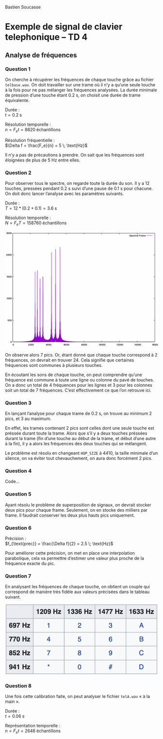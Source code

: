 Bastien Soucasse

# Exemple de signal de clavier telephonique – TD 4

## Analyse de fréquences

### Question 1

On cherche à récupérer les fréquences de chaque touche grâce au fichier `telbase.wav`. On doit travailler sur une trame où il n’y a qu’une seule touche à la fois pour ne pas mélanger les fréquences analysées. La durée minimale de pression d’une touche étant 0.2 s, on choisit une durée de trame équivalente.

Durée :\
$t = 0.2 \; \text{s}$

Résolution temporelle :\
$n = F_e t = 8820 \; \text{échantillons}$

Résolution fréquentielle :\
$\Delta f = \frac{F_e}{n} = 5 \; \text{Hz}$

Il n’y a pas de précautions à prendre. On sait que les fréquences sont éloignées de plus de 5 Hz entre elles.

### Question 2

Pour observer tous le spectre, on regarde toute la durée du son. Il y a 12 touches, pressées pendant 0.2 s suivi d’une pause de 0.1 s pour chacune. On doit donc lancer l’analyse avec les paramètres suivants.

Durée :\
$T = 12 * (0.2 + 0.1) = 3.6 \; \text{s}$

Résolution temporelle :\
$N = F_e T = 158760 \; \text{échantillons}$

![Spectre du signal complet](full_signal_spectrum.png)

On observe alors 7 pics. Or, étant donné que chaque touche correspond à 2 fréquences, on devrait en trouver 24. Cela signifie que certaines fréquences sont communes à plusieurs touches.

En écoutant les sons de chaque touche, on peut comprendre qu’une fréquence est commune à toute une ligne ou colonne du pavé de touches. On a donc un total de 4 fréquences pour les lignes et 3 pour les colonnes soit un total de 7 fréquences. C’est effectivement ce que l’on retrouve ici.

### Question 3

En lançant l’analyse pour chaque trame de 0.2 s, on trouve au minimum 2 pics, et 3 au maximum.

En effet, les trames contenant 2 pics sont celles dont une seule touche est préssée durant toute la trame. Alors que s’il y a deux touches préssées durant la trame (fin d’une touche au début de la trame, et début d’une autre à la fin), il y a alors les fréquences des deux touches qui se mélangent.

Le problème est résolu en changeant `HOP_SIZE` à 4410, la taille minimale d’un silence, on va éviter tout chevauchement, on aura donc forcément 2 pics.

### Question 4

Code…

### Question 5

Ayant résolu le problème de superposition de signaux, on devrait stocker deux pics pour chaque frame. Seulement, on en stocke des milliers par frame. Il faudrait conserver les deux plus hauts pics uniquement.

### Question 6

Précision :\
$f_{\text{prec}} = \frac{\Delta f}{2} = 2.5 \; \text{Hz}$

Pour améliorer cette précision, on met en place une interpolation parabolique, cela va permettre d’estimer une valeur plus proche de la fréquence exacte du pic.

### Question 7

En analysant les fréquences de chaque touche, on obtient un couple qui correspond de manière très fidèle aux valeurs précisées dans le tableau suivant.

![Fréquences par touche](key_frequencies.png)

### Question 8

Une fois cette calibration faite, on peut analyser le fichier `telA.wav` « à la main ».

Durée :\
$t = 0.06 \; \text{s}$

Représentation temporelle :\
$n = F_e t = 2646 \; \text{échantillons}$
